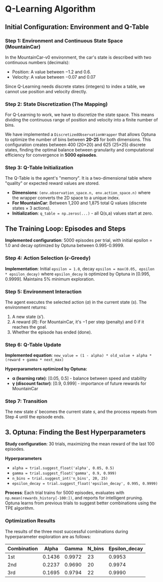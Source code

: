 # Q-Learning Algorithm
## Initial Configuration: Environment and Q-Table
### Step 1: Environment and Continuous State Space (MountainCar)
In the MountainCar-v0 environment, the car's state is described with two continuous numbers (decimals):

- Position: A value between $-1.2$ and $0.6$.
- Velocity: A value between $-0.07$ and $0.07$

Since Q-Learning needs discrete states (integers) to index a table, we cannot use position and velocity directly.

### Step 2: State Discretization (The Mapping)
For Q-Learning to work, we have to discretize the state space. This means dividing the continuous range of position and velocity into a finite number of bins.

We have implemented a `DiscretizedObservationWrapper` that allows Optuna to optimize the number of bins between **20-25** for both dimensions. This configuration creates between 400 (20×20) and 625 (25×25) discrete states, finding the optimal balance between granularity and computational efficiency for convergence in **5000 episodes**.

### Step 3: Q-Table Initialization
The Q-Table is the agent's "memory". It is a two-dimensional table where "quality" or expected reward values are stored.

- **Dimensions**: `(env.observation_space.n, env.action_space.n)` where the wrapper converts the 2D space to a unique index.
- **For MountainCar**: Between 1,200 and 1,875 total Q values (discrete states × 3 actions).
- **Initialization**: `q_table = np.zeros(...)` - all Q(s,a) values start at zero.

## The Training Loop: Episodes and Steps
**Implemented configuration**: 5000 episodes per trial, with initial epsilon = 1.0 and decay optimized by Optuna between 0.995-0.9999.

### Step 4: Action Selection ($\epsilon$-Greedy)
**Implementation**: Initial `epsilon = 1.0`, decay `epsilon = max(0.05, epsilon * epsilon_decay)` where `epsilon_decay` is optimized by Optuna in [0.995, 0.9999]. Maintains 5% minimum exploration.

### Step 5: Environment Interaction
The agent executes the selected action ($a$) in the current state ($s$). The environment returns:

1. A new state ($s'$).
2. A reward ($R$): For MountainCar, it's $-1$ per step (penalty) and $0$ if it reaches the goal.
3. Whether the episode has ended (done).

### Step 6: Q-Table Update
**Implemented equation**: `new_value = (1 - alpha) * old_value + alpha * (reward + gamma * next_max)`

**Hyperparameters optimized by Optuna:**
- **α (learning rate)**: [0.05, 0.5] - balance between speed and stability
- **γ (discount factor)**: [0.9, 0.999] - importance of future rewards for MountainCar

### Step 7: Transition
The new state $s'$ becomes the current state $s$, and the process repeats from Step 4 until the episode ends.

## 3. Optuna: Finding the Best Hyperparameters
**Study configuration**: 30 trials, maximizing the mean reward of the last 100 episodes.

**Hyperparameters**
- `alpha = trial.suggest_float('alpha', 0.05, 0.5)`
- `gamma = trial.suggest_float('gamma', 0.9, 0.999)` 
- `n_bins = trial.suggest_int('n_bins', 20, 25)`
- `epsilon_decay = trial.suggest_float('epsilon_decay', 0.995, 0.9999)`

**Process**: Each trial trains for 5000 episodes, evaluates with `np.mean(rewards_history[-100:])`, and reports for intelligent pruning. Optuna learns from previous trials to suggest better combinations using the TPE algorithm.

### Optimization Results
The results of the three most successful combinations during hyperparameter exploration are as follows:

| Combination | Alpha | Gamma | N_bins | Epsilon_decay |
|-------------|-------|-------|--------|---------------|
| 1st | 0.1436 | 0.9972 | 23 | 0.9953 |
| 2nd | 0.2237 | 0.9690 | 20 | 0.9974 |
| 3rd | 0.1695 | 0.9794 | 22 | 0.9990 |